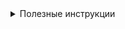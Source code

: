 <details Ссылки><summary>Полезные инструкции</summary>

* [Markdown Guide][markdownguide]

[markdownguide]: https://www.markdownguide.org/basic-syntax/
</details>
